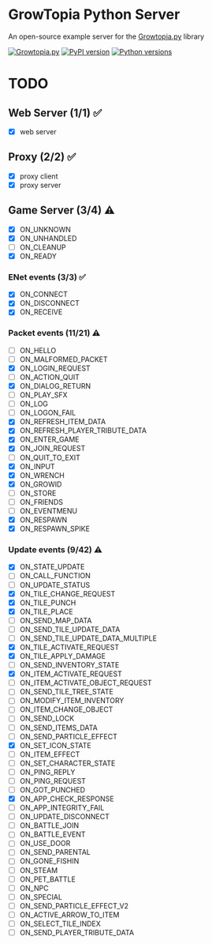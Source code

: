 # GrowTopia Python Server
An open-source example server for the [Growtopia.py](https://github.com/KaJob-dev/growtopia.py) library

[![Growtopia.py](https://img.shields.io/badge/Growtopia.py-v0.1.3-blue)](https://github.com/KaJob-dev/growtopia.py)
[![PyPI version](https://img.shields.io/pypi/v/growtopia.py.svg?style=flat)](https://pypi.org/project/growtopia.py/)
[![Python versions](https://img.shields.io/pypi/pyversions/growtopia.py.svg?style=flat)](https://python.org)

# TODO
## Web Server (1/1) ✅
- [x] web server

## Proxy (2/2) ✅
- [x] proxy client
- [x] proxy server

## Game Server (3/4) ⚠️
- [x] ON_UNKNOWN
- [x] ON_UNHANDLED
- [ ] ON_CLEANUP
- [x] ON_READY

### ENet events (3/3) ✅
- [x] ON_CONNECT
- [x] ON_DISCONNECT
- [x] ON_RECEIVE

### Packet events (11/21) ⚠️
- [ ] ON_HELLO
- [ ] ON_MALFORMED_PACKET
- [x] ON_LOGIN_REQUEST
- [ ] ON_ACTION_QUIT
- [x] ON_DIALOG_RETURN
- [ ] ON_PLAY_SFX
- [ ] ON_LOG
- [ ] ON_LOGON_FAIL
- [x] ON_REFRESH_ITEM_DATA
- [x] ON_REFRESH_PLAYER_TRIBUTE_DATA
- [x] ON_ENTER_GAME
- [x] ON_JOIN_REQUEST
- [ ] ON_QUIT_TO_EXIT
- [x] ON_INPUT
- [x] ON_WRENCH
- [x] ON_GROWID
- [ ] ON_STORE
- [ ] ON_FRIENDS
- [ ] ON_EVENTMENU
- [x] ON_RESPAWN
- [x] ON_RESPAWN_SPIKE

### Update events (9/42) ⚠️
- [x] ON_STATE_UPDATE
- [ ] ON_CALL_FUNCTION
- [ ] ON_UPDATE_STATUS
- [x] ON_TILE_CHANGE_REQUEST
- [x] ON_TILE_PUNCH
- [x] ON_TILE_PLACE
- [ ] ON_SEND_MAP_DATA
- [ ] ON_SEND_TILE_UPDATE_DATA
- [ ] ON_SEND_TILE_UPDATE_DATA_MULTIPLE
- [x] ON_TILE_ACTIVATE_REQUEST
- [x] ON_TILE_APPLY_DAMAGE
- [ ] ON_SEND_INVENTORY_STATE
- [x] ON_ITEM_ACTIVATE_REQUEST
- [ ] ON_ITEM_ACTIVATE_OBJECT_REQUEST
- [ ] ON_SEND_TILE_TREE_STATE
- [ ] ON_MODIFY_ITEM_INVENTORY
- [ ] ON_ITEM_CHANGE_OBJECT
- [ ] ON_SEND_LOCK
- [ ] ON_SEND_ITEMS_DATA
- [ ] ON_SEND_PARTICLE_EFFECT
- [x] ON_SET_ICON_STATE
- [ ] ON_ITEM_EFFECT
- [ ] ON_SET_CHARACTER_STATE
- [ ] ON_PING_REPLY
- [ ] ON_PING_REQUEST
- [ ] ON_GOT_PUNCHED
- [x] ON_APP_CHECK_RESPONSE
- [ ] ON_APP_INTEGRITY_FAIL
- [ ] ON_UPDATE_DISCONNECT
- [ ] ON_BATTLE_JOIN
- [ ] ON_BATTLE_EVENT
- [ ] ON_USE_DOOR
- [ ] ON_SEND_PARENTAL
- [ ] ON_GONE_FISHIN
- [ ] ON_STEAM
- [ ] ON_PET_BATTLE
- [ ] ON_NPC
- [ ] ON_SPECIAL
- [ ] ON_SEND_PARTICLE_EFFECT_V2
- [ ] ON_ACTIVE_ARROW_TO_ITEM
- [ ] ON_SELECT_TILE_INDEX
- [ ] ON_SEND_PLAYER_TRIBUTE_DATA
